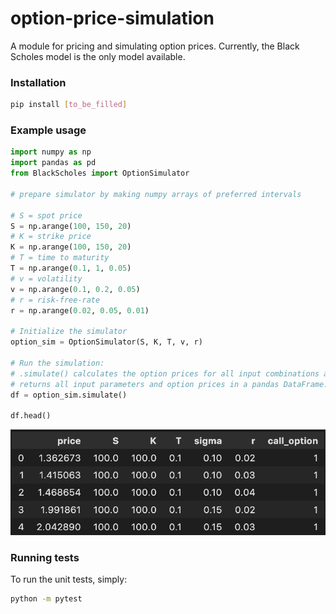 # option-price-simulation

A module for pricing and simulating option prices. Currently, the Black Scholes model is the only model available.

### Installation

```bash
pip install [to_be_filled]
```

### Example usage
```python
import numpy as np
import pandas as pd
from BlackScholes import OptionSimulator

# prepare simulator by making numpy arrays of preferred intervals

# S = spot price
S = np.arange(100, 150, 20)
# K = strike price
K = np.arange(100, 150, 20)
# T = time to maturity
T = np.arange(0.1, 1, 0.05)
# v = volatility
v = np.arange(0.1, 0.2, 0.05)
# r = risk-free-rate
r = np.arange(0.02, 0.05, 0.01)

# Initialize the simulator
option_sim = OptionSimulator(S, K, T, v, r)

# Run the simulation:
# .simulate() calculates the option prices for all input combinations and 
# returns all input parameters and option prices in a pandas DataFrame.
df = option_sim.simulate()

df.head()
```

<p align="center">
  <img src="option_prices_example.png" />
</p>

### Running tests

To run the unit tests, simply:

```bash
python -m pytest
```
